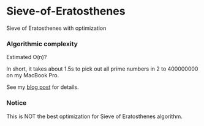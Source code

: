 # Sieve-of-Eratosthenes
Sieve of Eratosthenes with optimization

### Algorithmic complexity
Estimated O(n)?

In short, it takes about 1.5s to pick out all prime numbers in 2 to 400000000 on my MacBook Pro.

See my [blog post](https://blog.0xbbc.com/2016/01/optimum-sieve-of-eratosthenes/) for details. 

### Notice
This is NOT the best optimization for Sieve of Eratosthenes algorithm.
